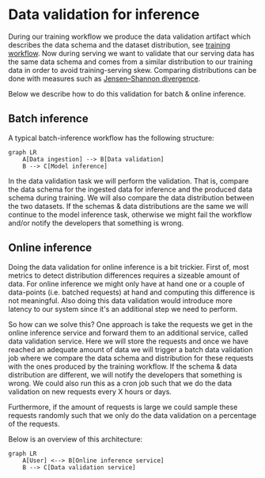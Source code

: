 # Data validation for inference

During our training workflow we produce the data validation artifact which describes the data schema and the dataset distribution, see [training workflow](training_workflow.md). Now during serving we want to validate that our serving data has the same data schema and comes from a similar distribution to our training data in order to avoid training-serving skew. Comparing distributions can be done with measures such as [Jensen–Shannon divergence](https://en.wikipedia.org/wiki/Jensen%E2%80%93Shannon_divergence).

Below we describe how to do this validation for batch & online inference.

## Batch inference

A typical batch-inference workflow has the following structure:

```mermaid
graph LR
    A[Data ingestion] --> B[Data validation]
    B --> C[Model inference]
```

In the data validation task we will perform the validation. That is, compare the data schema for the ingested data for inference and the produced data schema during training. We will also compare the data distribution between the two datasets. If the schemas & data distributions are the same we will continue to the model inference task, otherwise we might fail the workflow and/or notify the developers that something is wrong.

## Online inference

Doing the data validation for online inference is a bit trickier. First of, most metrics to detect distribution differences requires a sizeable amount of data. For online inference we might only have at hand one or a couple of data-points (i.e. batched requests) at hand and computing this difference is not meaningful. Also doing this data validation would introduce more latency to our system since it's an additional step we need to perform.

So how can we solve this? One approach is take the requests we get in the online inference service and forward them to an additional service, called data validation service. Here we will store the requests and once we have reached an adequate amount of data we will trigger a batch data validation job where we compare the data schema and distribution for these requests with the ones produced by the training workflow. If the schema & data distribution are different, we will notify the developers that something is wrong. We could also run this as a cron job such that we do the data validation on new requests every X hours or days.

Furthermore, if the amount of requests is large we could sample these requests randomly such that we only do the data validation on a percentage of the requests.

Below is an overview of this architecture:

```mermaid
graph LR
    A[User] <--> B[Online inference service]
    B --> C[Data validation service]
```
